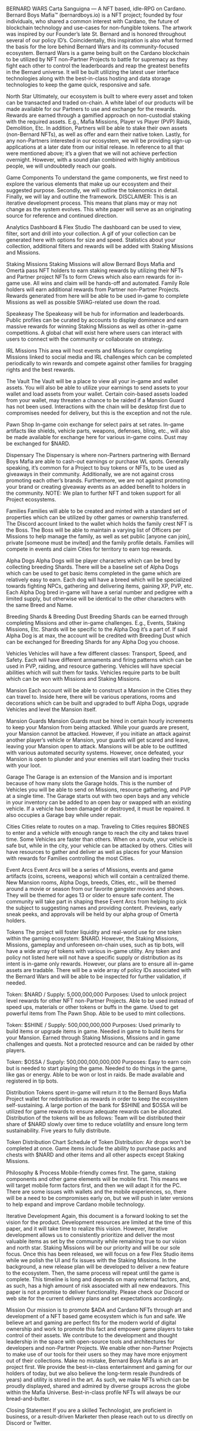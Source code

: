 BERNARD WARS
Carta Sanguigna — A NFT based, idle-RPG on Cardano.
Bernard Boys Mafia™ (bernardboys.io) is a NFT project; founded by four individuals, who shared a common interest with Cardano, the future of blockchain technology and use-cases for non-fungible tokens. The artwork was inspired by our Founder’s late St. Bernard and is honored throughout several of our policy ID’s. Coincidentally, this inspiration is also what formed the basis for the lore behind Bernard Wars and its community-focused ecosystem.
Bernard Wars is a game being built on the Cardano blockchain to be utilized by NFT non-Partner Projects to battle for supremacy as they fight each other to control the leaderboards and reap the greatest benefits in the Bernard universe. It will be built utilizing the latest user interface technologies along with the best-in-class hosting and data storage technologies to keep the game quick, responsive and safe.

North Star
Ultimately, our ecosystem is built to where every asset and token can be transacted and traded on-chain. A white label of our products will be made available for our Partners to use and exchange for the rewards. Rewards are earned through a gamified approach on non-custodial staking with the required assets. E.g., Mafia Missions, Player vs Player (PVP) Raids, Demolition, Etc. In addition, Partners will be able to stake their own assets (non-Bernard NFTs), as well as offer and earn their native token. Lastly, for any non-Partners interested in our ecosystem, we will be providing sign-up applications at a later date from our initial release.
In reference to all that were mentioned above; it’s a given that we will not achieve perfection overnight. However, with a sound plan combined with highly ambitious people, we will undoubtedly reach our goals.

Game Components
To understand the game components, we first need to explore the various elements that make up our ecosystem and their suggested purpose. Secondly, we will outline the tokenomics in detail. Finally, we will lay and outline the framework. DISCLAIMER: This is an iterative development process. This means that plans may or may not change as the system evolves. This white paper will serve as an originating source for reference and continued direction.

Analytics Dashboard & Flex Studio
The dashboard can be used to view, filter, sort and drill into your collection. A gif of your collection can be generated here with options for size and speed. Statistics about your collection, additional filters and rewards will be added with Staking Missions and Missions.

Staking Missions
Staking Missions will allow Bernard Boys Mafia and Omertà pass NFT holders to earn staking rewards by utilizing their NFTs and Partner project NFTs to form Crews which also earn rewards for in-game use. All wins and claim will be hands-off and automated.
Family Role holders will earn additional rewards from Partner non-Partner Projects. Rewards generated from here will be able to be used in-game to complete Missions as well as possible SWAG-related use down the road.

Speakeasy
The Speakeasy will be hub for information and leaderboards. Public profiles can be curated by accounts to display dominance and earn massive rewards for winning Staking Missions as well as other in-game competitions. A global chat will exist here where users can interact with users to connect with the community or collaborate on strategy.

IRL Missions
This area will host events and Missions for completing Missions linked to social media and IRL challenges which can be completed periodically to win rewards and compete against other families for bragging rights and the best rewards.

The Vault
The Vault will be a place to view all your in-game and wallet assets. You will also be able to utilize your earnings to send assets to your wallet and load assets from your wallet. Certain coin-based assets loaded from your wallet, may threaten a chance to be raided if a Mansion Guard has not been used. Interactions with the chain will be desktop first due to compromises needed for delivery, but this is the exception and not the rule.

Pawn Shop
In-game coin exchange for select pairs at set rates. In-game artifacts like shields, vehicle parts, weapons, defenses, bling, etc., will also be made available for exchange here for various in-game coins. Dust may be exchanged for $NARD.

Dispensary
The Dispensary is where non-Partners partnering with Bernard Boys Mafia are able to cash-out earnings or purchase WL spots. Generally speaking, it’s common for a Project to buy tokens or NFTs, to be used as giveaways in their community. Additionally, we are not against cross promoting each other’s brands. Furthermore, we are not against promoting your brand or creating giveaway events as an added benefit to holders in the community. NOTE: We plan to further NFT and token support for all Project ecosystems.

Families
Families will able to be created and minted with a standard set of properties which can be utilized by other games or ownership transferred. The Discord account linked to the wallet which holds the family crest NFT is the Boss. The Boss will be able to maintain a varying list of Officers per Missions to help manage the family, as well as set public [anyone can join], private [someone must be invited] and the family profile details. Families will compete in events and claim Cities for territory to earn top rewards.

Alpha Dogs
Alpha Dogs will be player characters which can be bred by collecting breeding Shards. There will be a baseline set of Alpha Dogs which can be used to get basic items completed in the game which are relatively easy to earn. Each dog will have a breed which will be specialized towards fighting NPCs, gathering and delivering items, gaining XP, PVP, etc. Each Alpha Dog bred in-game will have a serial number and pedigree with a limited supply, but otherwise will be identical to the other characters with the same Breed and Name.

Breeding Shards & Breeding Dust
Breeding Shards can be earned through completing Missions and other in-game challenges. E.g., Events, Staking Missions, Etc. Shards will be specific to the Alpha Dog it’s a part of. If said Alpha Dog is at max, the account will be credited with Breeding Dust which can be exchanged for Breeding Shards for any Alpha Dog you choose. 

Vehicles
Vehicles will have a few different classes: Transport, Speed, and Safety. Each will have different armaments and firing patterns which can be used in PVP, raiding, and resource gathering. Vehicles will have special abilities which will suit them for tasks. Vehicles require parts to be built which can be won with Missions and Staking Missions.

Mansion
Each account will be able to construct a Mansion in the Cities they can travel to. Inside here, there will be various operations, rooms and decorations which can be built and upgraded to buff Alpha Dogs, upgrade Vehicles and level the Mansion itself.

Mansion Guards
Mansion Guards must be hired in certain hourly increments to keep your Mansion from being attacked. While your guards are present, your Mansion cannot be attacked. However, if you initiate an attack against another player’s vehicle or Mansion, your guards will get scared and leave, leaving your Mansion open to attack. Mansions will be able to be outfitted with various automated security systems. However, once defeated, your Mansion is open to plunder and your enemies will start loading their trucks with your loot.

Garage
The Garage is an extension of the Mansion and is important because of how many slots the Garage holds. This is the number of Vehicles you will be able to send on Missions, resource gathering, and PVP at a single time. The Garage starts out with two open bays and any vehicle in your inventory can be added to an open bay or swapped with an existing vehicle. If a vehicle has been damaged or destroyed, it must be repaired. It also occupies a Garage bay while under repair.

Cities
Cities relate to routes on a map. Traveling to Cities requires $BONES to enter and a vehicle with enough range to reach the city and takes travel time. Some Vehicles are faster than others. When on a route, your vehicle is safe but, while in the city, your vehicle can be attacked by others. Cities will have resources to gather and deliver as well as places for your Mansion with rewards for Families controlling the most Cities.

Event Arcs
Event Arcs will be a series of Missions, events and game artifacts (coins, screens, weapons) which will contain a centralized theme. New Mansion rooms, Alpha Dogs, breeds, Cities, etc., will be themed around a movie or season from our favorite gangster movies and shows. They will be themed for ages 13 or older to ensure safe content. The community will take part in shaping these Event Arcs from helping to pick the subject to suggesting names and providing content. Previews, early sneak peeks, and approvals will be held by our alpha group of Omertà holders.

Tokens
The project will foster liquidity and real-world use for one token within the gaming ecosystem: $NARD. However, the Staking Missions, Missions, gameplay and unforeseen on-chain uses, such as tip bots, will have a wide array of tokens with various in-game utility. Any token and policy not listed here will not have a specific supply or distribution as its intent is in-game only rewards. However, our plans are to ensure all in-game assets are tradable. There will be a wide array of policy IDs associated with the Bernard Wars and will be able to be inspected for further validation, if needed.

Token: $NARD / Supply: 5,000,000,000
Purposes: Used to unlock project level rewards for other NFT non-Partner Projects. Able to be used instead of speed ups, materials or other tokens or buffs in the game. Used to get powerful items from The Pawn Shop. Able to be used to mint collections.

Token: $SHINE / Supply: 500,000,000,000
Purposes: Used primarily to build items or upgrade items in game. Needed in game to build items for your Mansion. Earned through Staking Missions, Missions and in game challenges and quests. Not a protected resource and can be raided by other players.

Token: $OSSA / Supply: 500,000,000,000,000
Purposes: Easy to earn coin but is needed to start playing the game. Needed to do things in the game, like gas or energy. Able to be won or lost in raids. Be made available and registered in tip bots.

Distribution
Tokens spent in-game will return it to the Bernard Boys Mafia Project wallet for redistribution as rewards in order to keep the ecosystem self-sustaining. A large portion of the bank for $SHINE and $OSSA will be utilized for game rewards to ensure adequate rewards can be allocated.
Distribution of the tokens will be as follows: Team will be distributed their share of $NARD slowly over time to reduce volatility and ensure long term sustainability. Five years to fully distribute.

Token Distribution Chart
Schedule of Token Distribution: Air drops won’t be completed at once. Game items include the ability to purchase packs and chests with $NARD and other items and all other aspects except Staking Missions.

Philosophy & Process
Mobile-friendly comes first. The game, staking components and other game elements will be mobile first. This means we will target mobile form factors first, and then we will adapt it for the PC. There are some issues with wallets and the mobile experiences, so, there will be a need to be compromises early on, but we will push in later versions to help expand and improve Cardano mobile technology.

Iterative Development
Again, this document is a forward looking to set the vision for the product. Development resources are limited at the time of this paper, and it will take time to realize this vision. However, iterative development allows us to consistently prioritize and deliver the most valuable items as set by the community while remaining true to our vision and north star.
Staking Missions will be our priority and will be our sole focus. Once this has been released, we will focus on a few Flex Studio items while we polish the UI and fix issues with the Staking Missions. In the background, a new release plan will be developed to deliver a new feature to the ecosystem. Then, the same process will repeat until the game is complete.
This timeline is long and depends on many external factors, and, as such, has a high amount of risk associated with all new endeavors. This paper is not a promise to deliver functionality. Please check our Discord or web site for the current delivery plans and set expectations accordingly.

Mission
Our mission is to promote $ADA and Cardano NFTs through art and development of a NFT based game ecosystem which is fun and safe. We believe art and gaming are perfect fits for the modern world of digital ownership and work to promote this fact and empower game players to take control of their assets. We contribute to the development and thought leadership in the space with open-source tools and architectures for developers and non-Partner Projects. We enable other non-Partner Projects to make use of our tools for their users so they may have more enjoyment out of their collections.
Make no mistake, Bernard Boys Mafia is an art project first. We provide the best-in-class entertainment and gaming for our holders of today, but we also believe the long-term resale (hundreds of years) and utility is stored in the art. As such, we make NFTs which can be proudly displayed, shared and admired by diverse groups across the globe within the Mafia Universe. Best-in-class profile NFTs will always be our bread-and-butter.

Closing Statement
If you are a skilled Technologist, are proficient in business, or a result-driven Marketer then please reach out to us directly on Discord or Twitter.
